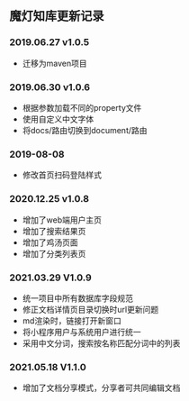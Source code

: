 ## 魔灯知库更新记录

### 2019.06.27 v1.0.5
+ 迁移为maven项目

### 2019.06.30 v1.0.6
+ 根据参数加载不同的property文件
+ 使用自定义中文字体
+ 将docs/路由切换到document/路由

### 2019-08-08
+ 修改首页扫码登陆样式
      
### 2020.12.25 v1.0.8
+ 增加了web端用户主页
+ 增加了搜索结果页
+ 增加了鸡汤页面
+ 增加了分类列表页

### 2021.03.29 V1.0.9
+ 统一项目中所有数据库字段规范
+ 修正文档详情页目录切换时url更新问题
+ md渲染时，链接打开新窗口
+ 将小程序用户与系统用户进行统一
+ 采用中文分词，搜索按名称匹配分词中的列表

### 2021.05.18 V1.1.0
+ 增加了文档分享模式，分享者可共同编辑文档